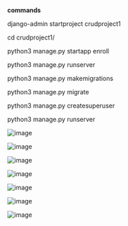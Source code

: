 **commands**

django-admin startproject crudproject1

cd crudproject1/

python3 manage.py startapp enroll

python3 manage.py runserver

python3 manage.py makemigrations

python3 manage.py migrate

python3 manage.py createsuperuser

python3 manage.py runserver



![image](https://github.com/user-attachments/assets/051310e8-7a0b-4afa-b464-c07a03f8b00b)

![image](https://github.com/user-attachments/assets/5c87e793-c4a9-4a62-a604-1c72f9340a7c)

![image](https://github.com/user-attachments/assets/99baf79a-94b3-4da7-8271-c4877113ba0d)

![image](https://github.com/user-attachments/assets/17c32809-1dfc-47d8-bfdd-0679c4cd6063)

![image](https://github.com/user-attachments/assets/ba0eaaa4-9361-4833-9092-5aa93b988eea)

![image](https://github.com/user-attachments/assets/1cb8ad71-2cc7-408f-bc68-8c385c813a7c)

![image](https://github.com/user-attachments/assets/63789dc6-e776-4ecd-b233-7e8e8959f069)






